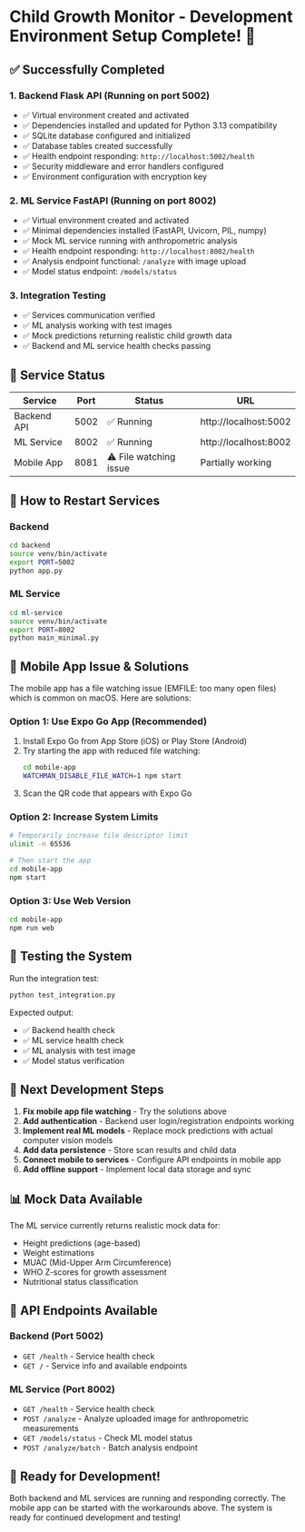 # Child Growth Monitor - Development Environment Setup Complete! 🎉

## ✅ Successfully Completed

### 1. Backend Flask API (Running on port 5002)
- ✅ Virtual environment created and activated
- ✅ Dependencies installed and updated for Python 3.13 compatibility
- ✅ SQLite database configured and initialized
- ✅ Database tables created successfully
- ✅ Health endpoint responding: `http://localhost:5002/health`
- ✅ Security middleware and error handlers configured
- ✅ Environment configuration with encryption key

### 2. ML Service FastAPI (Running on port 8002)  
- ✅ Virtual environment created and activated
- ✅ Minimal dependencies installed (FastAPI, Uvicorn, PIL, numpy)
- ✅ Mock ML service running with anthropometric analysis
- ✅ Health endpoint responding: `http://localhost:8002/health`
- ✅ Analysis endpoint functional: `/analyze` with image upload
- ✅ Model status endpoint: `/models/status`

### 3. Integration Testing
- ✅ Services communication verified
- ✅ ML analysis working with test images
- ✅ Mock predictions returning realistic child growth data
- ✅ Backend and ML service health checks passing

## 🔧 Service Status

| Service | Port | Status | URL |
|---------|------|--------|-----|
| Backend API | 5002 | ✅ Running | http://localhost:5002 |
| ML Service | 8002 | ✅ Running | http://localhost:8002 |
| Mobile App | 8081 | ⚠️ File watching issue | Partially working |

## 🔄 How to Restart Services

### Backend
```bash
cd backend
source venv/bin/activate
export PORT=5002
python app.py
```

### ML Service
```bash
cd ml-service
source venv/bin/activate
export PORT=8002
python main_minimal.py
```

## 📱 Mobile App Issue & Solutions

The mobile app has a file watching issue (EMFILE: too many open files) which is common on macOS. Here are solutions:

### Option 1: Use Expo Go App (Recommended)
1. Install Expo Go from App Store (iOS) or Play Store (Android)
2. Try starting the app with reduced file watching:
   ```bash
   cd mobile-app
   WATCHMAN_DISABLE_FILE_WATCH=1 npm start
   ```
3. Scan the QR code that appears with Expo Go

### Option 2: Increase System Limits
```bash
# Temporarily increase file descriptor limit
ulimit -n 65536

# Then start the app
cd mobile-app
npm start
```

### Option 3: Use Web Version
```bash
cd mobile-app
npm run web
```

## 🧪 Testing the System

Run the integration test:
```bash
python test_integration.py
```

Expected output:
- ✅ Backend health check
- ✅ ML service health check  
- ✅ ML analysis with test image
- ✅ Model status verification

## 🎯 Next Development Steps

1. **Fix mobile app file watching** - Try the solutions above
2. **Add authentication** - Backend user login/registration endpoints working
3. **Implement real ML models** - Replace mock predictions with actual computer vision models
4. **Add data persistence** - Store scan results and child data
5. **Connect mobile to services** - Configure API endpoints in mobile app
6. **Add offline support** - Implement local data storage and sync

## 📊 Mock Data Available

The ML service currently returns realistic mock data for:
- Height predictions (age-based)
- Weight estimations  
- MUAC (Mid-Upper Arm Circumference)
- WHO Z-scores for growth assessment
- Nutritional status classification

## 🔗 API Endpoints Available

### Backend (Port 5002)
- `GET /health` - Service health check
- `GET /` - Service info and available endpoints

### ML Service (Port 8002)  
- `GET /health` - Service health check
- `POST /analyze` - Analyze uploaded image for anthropometric measurements
- `GET /models/status` - Check ML model status
- `POST /analyze/batch` - Batch analysis endpoint

## 🚀 Ready for Development!

Both backend and ML services are running and responding correctly. The mobile app can be started with the workarounds above. The system is ready for continued development and testing!
